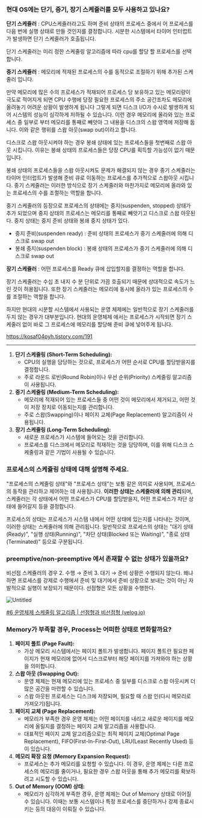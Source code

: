 ### 현대 OS에는 단기, 중기, 장기 스케쥴러를 모두 사용하고 있나요?

**단기 스케쥴러** : CPU스케줄러라고도 하며 준비 상태의 프로세스 중에서 어 프로세스를 다음 번에 실행 상태로 만들 것인지를 결정합니다. 시분한 시스템에서 타이머 인터럽트가 발생하면 단기 스케줄러가 호출됩니다.

단기 스케줄러는 미리 정한 스케줄링 알고리즘에 따라 cpu를 할당 할 프로세스를 선택합니다.

**중기 스케쥴러** : 메모리에 적재된 프로세스의 수를 동적으로 조절하기 위해 추가된 스케줄러 입니다.

만약 메모리에 많은 수의 프로세스가 적재되어 프로세스 당 보유하고 있는 메모리량이 극도로 적어지게 되면 CPU 수행에 당장 필요한 프로세스의 주소 공간조차도 메모리에 올려놓기 어려운 상황이 발생하게 됩니다 그렇게 되면 디스크 I/O가 수시로 발생하게 되어 시스템의 성능이 심각하게 저하될 수 있습니다. 이런 경우 메모리에 올라와 있는 프로세스 중 일부로 부터 메모리를 통째로 빼앗아 그 내용을 디스크의 스왑 영역에 저장해 둡니다. 이와 같은 행위를 스왑 아웃(swap out)이라고 합니다.

디스크로 스왑 아웃시켜야 하는 경우 봉쇄 상태에 있는 프로세스들을 첫번째로 스왑 아웃 시킵니다. 이유는 봉쇄 상태의 프로세스들은 당장 CPU를 획득할 가능성이 없기 때문 입니다.

봉쇄 상태의 프로세스들을 스왑 아웃시켜도 문제가 해결되지 않는 경우 중기 스케줄러는 타이머 인터럽트가 발생해 준비 큐로 이동하는 프로세스를 추가적으로 스왑아웃 시킵니다. 중기 스케줄러는 이러한 방식으로 장기 스케줄러와 마찬가지로 메모리에 올라와 있는 프로세스의 수를 조절하는 역할을 합니다.

중기 스케줄러의 등장으로 프로세스의 상태에는 중지(suspenden, stopped) 상태가 추가 되었으며 중지 상태의 프로세스는 메모리를 통째로 빼앗기고 디스크로 스왑 아웃된다. 중지 상태는 중지 준비 상태와 봉쇄 중지 상태가 있다.

- 중지 준비(suspenden ready) : 준비 상태의 프로세스가 중기 스케줄러에 의해 디스크로 swap out
- 봉쇄 중지(suspenden block) : 봉쇄 상태의 프로세스가 중기 스케줄러에 의해 디스크로 swap out

**장기 스케쥴러** : 어떤 프로세스를 Ready 큐에 삽입할지를 결정하는 역할을 합니다.

장기 스케줄러는 수십 초 내지 수 분 단위로 가끔 호출되기 때문에 상대적으로 속도가 느린 것이 허용됩니다. 또한 장기 스케줄러는 메모리에 동시에 올라가 있는 프로세스의 수를 조절하는 역할을 합니다.

하지만 현대의 시분할 시스템에서 사용되는 운영 체제에는 일반적으로 장기 스케줄러를 두지 않는 경우가 대부분입니다. 현대의 운영체제 에서는 프로세스가 시작되면 장기 스케줄러 없이 바로 그 프로세스에 메모리를 할당해 준비 큐에 넣어주게 됩니다.

https://kosaf04pyh.tistory.com/191

---

1. **단기 스케줄링 (Short-Term Scheduling):**
    - CPU의 실행을 담당하는 것으로, 프로세스가 어떤 순서로 CPU를 할당받을지를 결정합니다.
    - 주로 라운드 로빈(Round Robin)이나 우선 순위(Priority) 스케줄링 알고리즘이 사용됩니다.
2. **중기 스케줄링 (Medium-Term Scheduling):**
    - 메모리에 적재되어 있는 프로세스들 중 어떤 것이 메모리에서 제거되고, 어떤 것이 저장 장치로 이동되는지를 관리합니다.
    - 주로 스왑(Swapping)이나 페이지 교체(Page Replacement) 알고리즘이 사용됩니다.
3. **장기 스케줄링 (Long-Term Scheduling):**
    - 새로운 프로세스가 시스템에 들어오는 것을 관리합니다.
    - 프로세스를 디스크에서 메모리로 적재하는 것을 담당하며, 이를 위해 디스크 스케줄링과 같은 기법이 사용될 수 있습니다.

### 프로세스의 스케쥴링 상태에 대해 설명해 주세요.

"프로세스의 스케줄링 상태"와 "프로세스 상태"는 보통 같은 의미로 사용되며, 프로세스의 동작을 관리하고 제어하는 데 사용됩니다. **이러한 상태는 스케줄러에 의해 관리**되며, 스케줄러는 각 상태에서 어떤 프로세스가 CPU를 할당받을지, 어떤 프로세스가 차단 상태에 들어갈지 등을 결정합니다.

프로세스의 상태는 프로세스가 시스템 내에서 어떤 상태에 있는지를 나타내는 것이며, 이러한 상태는 스케줄러에 의해 관리됩니다. 일반적으로 프로세스의 상태는 "대기 상태(Ready)", "실행 상태(Running)", "차단 상태(Blocked 또는 Waiting)", "종료 상태(Terminated)" 등으로 구분됩니다.

### preemptive/non-preemptive 에서 존재할 수 없는 상태가 있을까요?

비선점 스케쥴러의 경우 2. 수행 → 준비 3. 대기 → 준비 상황은 수행되지 않는다. 왜냐하면 프로세스를 강제로 수행에서 준비 및 대기에서 준비 상황으로 보내는 것이 아닌 자발적으로 실행이 보장되기 때문이다. 선점형은 모든 상황을 수행한다.

![Untitled](https://prod-files-secure.s3.us-west-2.amazonaws.com/a7691725-49c1-4b70-8400-efd4f32430db/c5cf0bdd-358b-4a15-bd60-b6a9d18cda4b/Untitled.png)

[#6 운영체제 스케줄링 알고리즘 | 선점형과 비선점형 (velog.io)](https://velog.io/@hyun0310woo/6.-%EC%9A%B4%EC%98%81%EC%B2%B4%EC%A0%9C-%EC%8A%A4%EC%BC%80%EC%A4%84%EB%A7%81-%EC%95%8C%EA%B3%A0%EB%A6%AC%EC%A6%98-%EC%84%A0%EC%A0%90%ED%98%95%EA%B3%BC-%EB%B9%84%EC%84%A0%EC%A0%90%ED%98%95#:~:text=%EC%8A%A4%EC%BC%80%EC%A4%84%EB%A7%81%20%EC%A0%81%EC%9A%A9%20%EC%8B%9C%EC%A0%90%EC%97%90%20%EB%94%B0%EB%9D%BC%20%EB%B9%84%EC%84%A0%EC%A0%90%ED%98%95%EA%B3%BC%20%EC%84%A0%EC%A0%90%ED%98%95%EC%9D%98%202%EA%B0%80%EC%A7%80%EB%A1%9C%20%EA%B5%AC%EB%B6%84,%EC%9E%90%EB%B0%9C%EC%A0%81%20%EC%9C%BC%EB%A1%9C%20%EC%A4%91%EC%A7%80%EB%90%A0%20%EB%95%8C%EA%B9%8C%EC%A7%80%20%EA%B3%84%EC%86%8D%20%EC%8B%A4%ED%96%89%EB%90%98%EB%8F%84%EB%A1%9D%20%EB%B3%B4%EC%9E%A5%20%ED%95%9C%EB%8B%A4.)

### Memory가 부족할 경우, Process는 어떠한 상태로 변화할까요?

1. **페이지 폴트 (Page Fault):**
    - 가상 메모리 시스템에서는 페이지 폴트가 발생합니다. 페이지 폴트란 필요한 페이지가 현재 메모리에 없어서 디스크로부터 해당 페이지를 가져와야 하는 상황을 의미합니다.
2. **스왑 아웃 (Swapping Out):**
    - 운영 체제는 현재 메모리에 있는 프로세스 중 일부를 디스크로 스왑 아웃시켜 더 많은 공간을 마련할 수 있습니다.
    - 스왑 아웃된 프로세스는 디스크에 저장되며, 필요할 때 스왑 인(다시 메모리로 가져오기)됩니다.
3. **페이지 교체 (Page Replacement):**
    - 메모리가 부족한 경우 운영 체제는 어떤 페이지를 내리고 새로운 페이지를 메모리에 올릴지를 결정하는 페이지 교체 알고리즘을 사용합니다.
    - 대표적인 페이지 교체 알고리즘으로는 최적 페이지 교체(Optimal Page Replacement), FIFO(First-In-First-Out), LRU(Least Recently Used) 등이 있습니다.
4. **메모리 확장 요청 (Memory Expansion Request):**
    - 프로세스는 추가 메모리를 요청할 수 있습니다. 이 경우, 운영 체제는 다른 프로세스의 메모리를 줄이거나, 필요한 경우 스왑 아웃을 통해 추가 메모리를 확보하려고 시도할 수 있습니다.
5. **Out of Memory (OOM) 상태:**
    - 메모리가 심각하게 부족한 경우, 운영 체제는 Out of Memory 상태로 이어질 수 있습니다. 이때는 보통 시스템이나 특정 프로세스를 중단하거나 강제 종료시키는 등의 대응이 이뤄질 수 있습니다.
